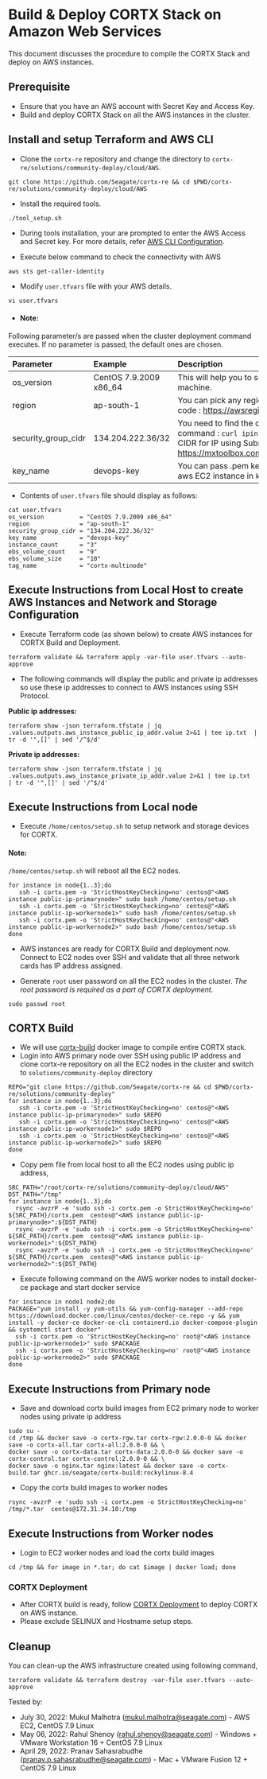 # Build & Deploy CORTX Stack on Amazon Web Services 

This document discusses the procedure to compile the CORTX Stack and deploy on AWS instances.

## Prerequisite

- Ensure that you have an AWS account with Secret Key and Access Key.
- Build and deploy CORTX Stack on all the AWS instances in the cluster.

## Install and setup Terraform and AWS CLI

- Clone the `cortx-re` repository and change the directory to `cortx-re/solutions/community-deploy/cloud/AWS`.
```
git clone https://github.com/Seagate/cortx-re && cd $PWD/cortx-re/solutions/community-deploy/cloud/AWS
```

- Install the required tools.
```
./tool_setup.sh
```

- During tools installation, your are prompted to enter the AWS Access and Secret key. For more details, refer [AWS CLI Configuration](https://docs.aws.amazon.com/cli/latest/userguide/cli-configure-quickstart.html#cli-configure-quickstart-config).

- Execute below command to check the connectivity with AWS
```
aws sts get-caller-identity
```

- Modify `user.tfvars` file with your AWS details.
```
vi user.tfvars
```
- #### Note:  

Following parameter/s are passed when the cluster deployment command executes. If no parameter is passed, the default ones are chosen.

| Parameter     | Example     | Description     |
| :------------- | :----------- | :---------|
| os_version      | CentOS 7.9.2009 x86_64  | This will help you to select the ami of EC2 machine. |
| region | ap-south-1 | You can pick any region from this region code : https://awsregion.info/  |
| security_group_cidr | 134.204.222.36/32  | You need to find the own Public IP using this command : `curl ipinfo.io/ip`. Also calculate CIDR for IP using Subnet Calculator from https://mxtoolbox.com/subnetcalculator.aspx |
| key_name | devops-key | You can pass .pem key file name to login to aws EC2 instance in `key_name`. |

- Contents of `user.tfvars` file should display as follows:
```
cat user.tfvars
os_version          = "CentOS 7.9.2009 x86_64"
region              = "ap-south-1"
security_group_cidr = "134.204.222.36/32"
key_name            = "devops-key"
instance_count      = "3"
ebs_volume_count    = "9"
ebs_volume_size     = "10"
tag_name            = "cortx-multinode"
```

## Execute Instructions from Local Host to create AWS Instances and Network and Storage Configuration

- Execute Terraform code (as shown below) to create AWS instances for CORTX Build and Deployment.
```
terraform validate && terraform apply -var-file user.tfvars --auto-approve
```
- The following commands will display the public and private ip addresses so use these ip addresses to connect to AWS instances
  using SSH Protocol.
  
**Public ip addresses:**
```
terraform show -json terraform.tfstate | jq .values.outputs.aws_instance_public_ip_addr.value 2>&1 | tee ip.txt  | tr -d '",[]' | sed '/^$/d'
```
**Private ip addresses:**
```
terraform show -json terraform.tfstate | jq .values.outputs.aws_instance_private_ip_addr.value 2>&1 | tee ip.txt  | tr -d '",[]' | sed '/^$/d'
```
## Execute Instructions from Local node
- Execute `/home/centos/setup.sh` to setup network and storage devices for CORTX.

#### Note:
`/home/centos/setup.sh` will reboot all the EC2 nodes.
```
for instance in node{1..3};do 
   ssh -i cortx.pem -o 'StrictHostKeyChecking=no' centos@"<AWS instance public-ip-primarynode>" sudo bash /home/centos/setup.sh
   ssh -i cortx.pem -o 'StrictHostKeyChecking=no' centos@"<AWS instance public-ip-workernode1>" sudo bash /home/centos/setup.sh
   ssh -i cortx.pem -o 'StrictHostKeyChecking=no' centos@"<AWS instance public-ip-workernode2>" sudo bash /home/centos/setup.sh
done
```
- AWS instances are ready for CORTX Build and deployment now. Connect to EC2 nodes over SSH and validate that all three network cards has IP address assigned.
   
- Generate `root` user password on all the EC2 nodes in the cluster.
*The root password is required as a part of CORTX deployment.*

```
sudo passwd root
```

## CORTX Build

- We will use [cortx-build](https://github.com/Seagate/cortx/pkgs/container/cortx-build) docker image to compile entire CORTX stack.  
- Login into AWS primary node over SSH using public IP address and clone cortx-re repository on all the EC2 nodes in the cluster and switch to `solutions/community-deploy` directory
```
REPO="git clone https://github.com/Seagate/cortx-re && cd $PWD/cortx-re/solutions/community-deploy"
for instance in node{1..3};do 
   ssh -i cortx.pem -o 'StrictHostKeyChecking=no' centos@"<AWS instance public-ip-primarynode>" sudo $REPO
   ssh -i cortx.pem -o 'StrictHostKeyChecking=no' centos@"<AWS instance public-ip-workernode1>" sudo $REPO
   ssh -i cortx.pem -o 'StrictHostKeyChecking=no' centos@"<AWS instance public-ip-workernode2>" sudo $REPO
done
```
- Copy pem file from local host to all the EC2 nodes using public ip address,
```
SRC_PATH="/root/cortx-re/solutions/community-deploy/cloud/AWS"
DST_PATH="/tmp"
for instance in node{1..3};do
  rsync -avzrP -e 'sudo ssh -i cortx.pem -o StrictHostKeyChecking=no' ${SRC_PATH}/cortx.pem  centos@"<AWS instance public-ip-primarynode>":${DST_PATH}
  rsync -avzrP -e 'sudo ssh -i cortx.pem -o StrictHostKeyChecking=no' ${SRC_PATH}/cortx.pem  centos@"<AWS instance public-ip-workernode1>":${DST_PATH}
  rsync -avzrP -e 'sudo ssh -i cortx.pem -o StrictHostKeyChecking=no' ${SRC_PATH}/cortx.pem  centos@"<AWS instance public-ip-workernode2>":${DST_PATH}
```
- Execute following command on the AWS worker nodes to install docker-ce package and start docker service
```
for instance in node1 node2;do
PACKAGE="yum install -y yum-utils && yum-config-manager --add-repo https://download.docker.com/linux/centos/docker-ce.repo -y && yum install -y docker-ce docker-ce-cli containerd.io docker-compose-plugin && systemctl start docker"
  ssh -i cortx.pem -o 'StrictHostKeyChecking=no' root@"<AWS instance public-ip-workernode1>" sudo $PACKAGE
  ssh -i cortx.pem -o 'StrictHostKeyChecking=no' root@"<AWS instance public-ip-workernode2>" sudo $PACKAGE
done
```

## Execute Instructions from Primary node
- Save and download cortx build images from EC2 primary node to worker nodes using private ip address
```
sudo su -
cd /tmp && docker save -o cortx-rgw.tar cortx-rgw:2.0.0-0 && docker save -o cortx-all.tar cortx-all:2.0.0-0 && \
docker save -o cortx-data.tar cortx-data:2.0.0-0 && docker save -o cortx-control.tar cortx-control:2.0.0-0 && \
docker save -o nginx.tar nginx:latest && docker save -o cortx-build.tar ghcr.io/seagate/cortx-build:rockylinux-8.4
```
- Copy the cortx build images to worker nodes
```
rsync -avzrP -e 'sudo ssh -i cortx.pem -o StrictHostKeyChecking=no' /tmp/*.tar  centos@172.31.34.10:/tmp
```
## Execute Instructions from Worker nodes
- Login to EC2 worker nodes and load the cortx build images
```
cd /tmp && for image in *.tar; do cat $image | docker load; done
```

### CORTX Deployment

- After CORTX build is ready, follow [CORTX Deployment](https://github.com/Seagate/cortx-re/blob/main/solutions/community-deploy/CORTX-Deployment.md) to deploy CORTX on AWS instance.   
- Please exclude SELINUX and Hostname setup steps.

## Cleanup 

You can clean-up the AWS infrastructure created using following command,
```
terraform validate && terraform destroy -var-file user.tfvars --auto-approve
```

Tested by:

* July 30, 2022: Mukul Malhotra (mukul.malhotra@seagate.com) - AWS EC2, CentOS 7.9 Linux
* May 06, 2022: Rahul Shenoy (rahul.shenoy@seagate.com) - Windows + VMware Workstation 16 + CentOS 7.9 Linux
* April 29, 2022: Pranav Sahasrabudhe (pranav.p.sahasrabudhe@seagate.com) - Mac + VMware Fusion 12 + CentOS 7.9 Linux
